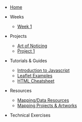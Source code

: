 * [Home](/README.md)

* Weeks
    * [Week 1](weeks/week_01.md)
    <!-- * [Week 2](weeks/week_02.md)
    * [Week 3](weeks/week_03.md)
    * [Week 4](weeks/week_04.md)
    * [Week 5](weeks/week_05.md)
    * [Week 6](weeks/week_06.md)
    * [Week 7](weeks/week_07.md)
    * [Week 8](weeks/week_08.md)
    * [Week 9](weeks/week_09.md)
    * [Week 10](weeks/week_10.md)
    * [Week 11](weeks/week_11.md)
    * [Week 12](weeks/week_12.md)
    * [Week 13](weeks/week_13.md)
    * [Week 14](weeks/week_14.md)
    * [Week 15](weeks/week_15.md) -->

* Projects
    * [Art of Noticing](projects/art-of-noticing.md)
    * [Project 1](projects/project_01.md)
    <!-- * [Project 2](projects/project_02.md)
    * [Final Project/Paper](projects/final.md) -->

* Tutorials & Guides
    * [Introduction to Javascript](tutorials_guides/intro-to-javascript.md)
    * [Leaflet Examples](tutorials_guides/leaflet_examples/README.md)
    * [HTML Cheatsheet ](https://drive.google.com/file/d/1V_Th2OPnb6FcRVPMcpqeWigFD7DC1XYx/view?usp=sharing)

    
* Resources
    * [Mapping/Data Resources](resources/mapping_and_data.md)
    * [Mapping Projects & Artworks](resources/projects_and_artworks.md)
    <!-- * [Readings & Other Beneifical Works](resources/readings) -->

* Technical Exercises
    <!-- * [Week 2 exercises](tutorials_guides/exercises/week_02_excercises.md)
    * [Week 3 exercises](tutorials_guides/exercises/week_03_excercises.md)
    * [Week 4 Studio](tutorials_guides/exercises/week_04_studio/README.md)
    * [Week 6 Studio](tutorials_guides/exercises/week_06_studio/Kepler_studio.md)
    * [Week 7 Studio](tutorials_guides/exercises/week_07_studio.md)
    * [Week 9 Studio](tutorials_guides/exercises/week_09_studio.md)
    * [Week 10 Studio](tutorials_guides/exercises/week_10_studio.md) -->